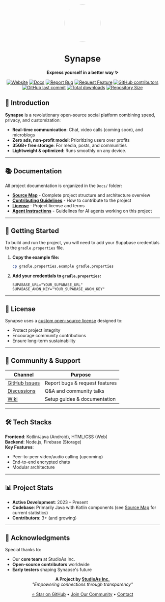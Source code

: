 <div align="center">
  <img src="https://i.postimg.cc/cCHjZYMf/20250906-224245.png" width="120" height="120" style="border-radius:50%">

<div align="center">
  
  # **Synapse**
  
  **Express yourself in a better way ✨**

  [![Website](https://img.shields.io/badge/Website-Visit-blue)](https://dl-synapse.pages.dev)
[![Docs](https://img.shields.io/badge/Docs-Read-green)](https://dl-synapse.pages.dev/docs)
[![Report Bug](https://img.shields.io/badge/Report_Bug-Here-red)](https://github.com/StudioAsInc/android-synapse/issues/new?template=bug_report.md)
[![Request Feature](https://img.shields.io/badge/Request_Feature-Here-yellow)](https://github.com/StudioAsInc/android-synapse/issues/new?template=feature_request.md)
[![GitHub contributors](https://img.shields.io/github/contributors/StudioAsInc/android-synapse)](https://github.com/StudioAsInc/android-synapse/graphs/contributors)
[![GitHub last commit](https://img.shields.io/github/last-commit/StudioAsInc/android-synapse)](https://github.com/StudioAsInc/android-synapse/commits/)
[![Total downloads](https://img.shields.io/github/downloads/StudioAsInc/android-synapse/total)](https://github.com/StudioAsInc/android-synapse/releases)
[![Repository Size](https://img.shields.io/github/repo-size/StudioAsInc/android-synapse)](https://github.com/StudioAsInc/android-synapse)
</div>

</div>

## 🚀 Introduction  
**Synapse** is a revolutionary open-source social platform combining speed, privacy, and customization:  
- **Real-time communication**: Chat, video calls (coming soon), and microblogs  
- **Zero ads, non-profit model**: Prioritizing users over profits  
- **35GB+ free storage**: For media, posts, and communities  
- **Lightweight & optimized**: Runs smoothly on any device.

---

## 📚 Documentation

All project documentation is organized in the `Docs/` folder:

- **[Source Map](Docs/Source%20Map.md)** - Complete project structure and architecture overview
- **[Contributing Guidelines](Docs/CONTRIBUTE.md)** - How to contribute to the project
- **[License](Docs/LICENSE.md)** - Project license and terms
- **[Agent Instructions](Docs/Agent.md)** - Guidelines for AI agents working on this project

---

## 🚀 Getting Started

To build and run the project, you will need to add your Supabase credentials to the `gradle.properties` file.

1.  **Copy the example file:**
    ```bash
    cp gradle.properties.example gradle.properties
    ```
2.  **Add your credentials to `gradle.properties`:**
    ```properties
    SUPABASE_URL="YOUR_SUPABASE_URL"
    SUPABASE_ANON_KEY="YOUR_SUPABASE_ANON_KEY"
    ```

---

## 📜 License  
Synapse uses a [custom open-source license](Docs/LICENSE.md) designed to:  
- Protect project integrity  
- Encourage community contributions  
- Ensure long-term sustainability  

---

## 💬 Community & Support  
| Channel | Purpose |
|---------|---------|
| [GitHub Issues](https://github.com/StudioAsInc/android-synapse/issues) | Report bugs & request features |
| [Discussions](https://github.com/StudioAsInc/android-synapse/discussions) | Q&A and community talks |
| [Wiki](https://github.com/StudioAsInc/android-synapse/wiki) | Setup guides & documentation |

---

## 🛠️ Tech Stacks
**Frontend**: Kotlin/Java (Android), HTML/CSS (Web)  
**Backend**: Node.js, Firebase (Storage)  
**Key Features**:  
- Peer-to-peer video/audio calling (upcoming)  
- End-to-end encrypted chats  
- Modular architecture  

---

## 📊 Project Stats  
- **Active Development**: 2023 – Present  
- **Codebase**: Primarily Java with Kotlin components (see [Source Map](Docs/Source%20Map.md) for current statistics)
- **Contributors**: 3+ (and growing)  

---

## 🙏 Acknowledgments  
Special thanks to:  
- Our **core team** at StudioAs Inc.  
- **Open-source contributors** worldwide  
- **Early testers** shaping Synapse's future  

<div align="center">
  
  **A Project by [StudioAs Inc.](https://studioas.dev)**  
  *"Empowering connections through transparency"*

  [⭐ Star on GitHub](https://github.com/StudioAsInc/android-synapse) • [Join Our Community](https://web-synapse.pages.dev) • [Contact](mailto:mashikahamed0@gmail.com)